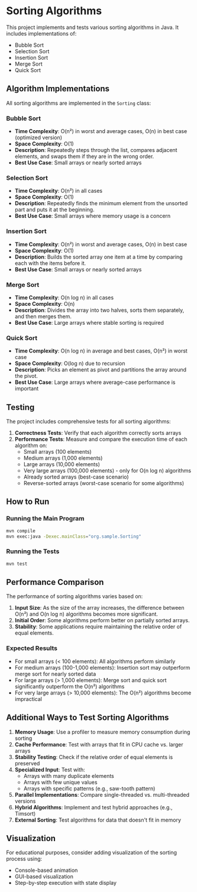 # Sorting Algorithms

This project implements and tests various sorting algorithms in Java. It includes implementations of:

- Bubble Sort
- Selection Sort
- Insertion Sort
- Merge Sort
- Quick Sort

## Algorithm Implementations

All sorting algorithms are implemented in the `Sorting` class:

### Bubble Sort
- **Time Complexity**: O(n²) in worst and average cases, O(n) in best case (optimized version)
- **Space Complexity**: O(1)
- **Description**: Repeatedly steps through the list, compares adjacent elements, and swaps them if they are in the wrong order.
- **Best Use Case**: Small arrays or nearly sorted arrays

### Selection Sort
- **Time Complexity**: O(n²) in all cases
- **Space Complexity**: O(1)
- **Description**: Repeatedly finds the minimum element from the unsorted part and puts it at the beginning.
- **Best Use Case**: Small arrays where memory usage is a concern

### Insertion Sort
- **Time Complexity**: O(n²) in worst and average cases, O(n) in best case
- **Space Complexity**: O(1)
- **Description**: Builds the sorted array one item at a time by comparing each with the items before it.
- **Best Use Case**: Small arrays or nearly sorted arrays

### Merge Sort
- **Time Complexity**: O(n log n) in all cases
- **Space Complexity**: O(n)
- **Description**: Divides the array into two halves, sorts them separately, and then merges them.
- **Best Use Case**: Large arrays where stable sorting is required

### Quick Sort
- **Time Complexity**: O(n log n) in average and best cases, O(n²) in worst case
- **Space Complexity**: O(log n) due to recursion
- **Description**: Picks an element as pivot and partitions the array around the pivot.
- **Best Use Case**: Large arrays where average-case performance is important

## Testing

The project includes comprehensive tests for all sorting algorithms:

1. **Correctness Tests**: Verify that each algorithm correctly sorts arrays
2. **Performance Tests**: Measure and compare the execution time of each algorithm on:
   - Small arrays (100 elements)
   - Medium arrays (1,000 elements)
   - Large arrays (10,000 elements)
   - Very large arrays (100,000 elements) - only for O(n log n) algorithms
   - Already sorted arrays (best-case scenario)
   - Reverse-sorted arrays (worst-case scenario for some algorithms)

## How to Run

### Running the Main Program

```bash
mvn compile
mvn exec:java -Dexec.mainClass="org.sample.Sorting"
```

### Running the Tests

```bash
mvn test
```

## Performance Comparison

The performance of sorting algorithms varies based on:

1. **Input Size**: As the size of the array increases, the difference between O(n²) and O(n log n) algorithms becomes more significant.
2. **Initial Order**: Some algorithms perform better on partially sorted arrays.
3. **Stability**: Some applications require maintaining the relative order of equal elements.

### Expected Results

- For small arrays (< 100 elements): All algorithms perform similarly
- For medium arrays (100-1,000 elements): Insertion sort may outperform merge sort for nearly sorted data
- For large arrays (> 1,000 elements): Merge sort and quick sort significantly outperform the O(n²) algorithms
- For very large arrays (> 10,000 elements): The O(n²) algorithms become impractical

## Additional Ways to Test Sorting Algorithms

1. **Memory Usage**: Use a profiler to measure memory consumption during sorting
2. **Cache Performance**: Test with arrays that fit in CPU cache vs. larger arrays
3. **Stability Testing**: Check if the relative order of equal elements is preserved
4. **Specialized Input**: Test with:
   - Arrays with many duplicate elements
   - Arrays with few unique values
   - Arrays with specific patterns (e.g., saw-tooth pattern)
5. **Parallel Implementations**: Compare single-threaded vs. multi-threaded versions
6. **Hybrid Algorithms**: Implement and test hybrid approaches (e.g., Timsort)
7. **External Sorting**: Test algorithms for data that doesn't fit in memory

## Visualization

For educational purposes, consider adding visualization of the sorting process using:
- Console-based animation
- GUI-based visualization
- Step-by-step execution with state display
